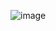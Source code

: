 

![image](https://user-images.githubusercontent.com/81099796/128552209-3ec09f8b-d034-42f9-95cf-f6a8e8b3e22a.png)
